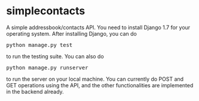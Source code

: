 simplecontacts
==============

A simple addressbook/contacts API. You need to install Django 1.7 for your operating system.
After installing Django, you can do 
<pre>python manage.py test</pre>
to run the testing suite. You can also do
<pre>python manage.py runserver</pre>
to run the server on your local machine. 
You can currently do POST and GET operations using the API, and the other functionalities are implemented in the backend already.
